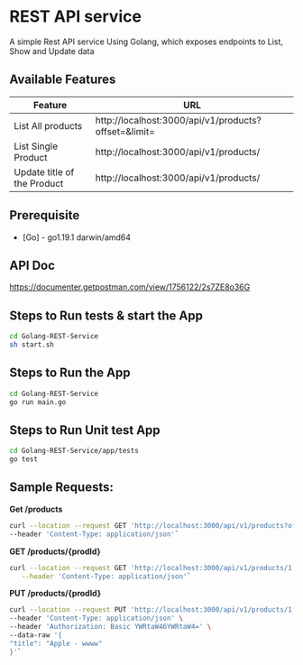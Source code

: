 

# REST API service 

A simple Rest API service Using Golang, which exposes endpoints to List, Show and Update data

## Available Features

| Feature                      | URL                                                                                      |
|------------------------------|------------------------------------------------------------------------------------------| 
| List All products            | http://localhost:3000/api/v1/products?offset=<StartingFrom>&limit=<No of items per page> |
| List Single Product          | http://localhost:3000/api/v1/products/<ProductId>                                        |
| Update title of the Product  | http://localhost:3000/api/v1/products/<ProductId>                                                     |

## Prerequisite

- [Go] - go1.19.1 darwin/amd64

## API Doc

https://documenter.getpostman.com/view/1756122/2s7ZE8o36G


## Steps to Run tests & start the App

```sh
cd Golang-REST-Service
sh start.sh
```

## Steps to Run the App

```sh
cd Golang-REST-Service
go run main.go
```

## Steps to Run Unit test App

```sh
cd Golang-REST-Service/app/tests
go test
```

## Sample Requests:

**Get /products**

```sh
curl --location --request GET 'http://localhost:3000/api/v1/products?offset=1&limit=10' \
--header 'Content-Type: application/json'`
 ```

**GET /products/{prodId}**
```sh
curl --location --request GET 'http://localhost:3000/api/v1/products/1' \
   --header 'Content-Type: application/json'`
```

**PUT /products/{prodId}**

```sh
curl --location --request PUT 'http://localhost:3000/api/v1/products/1' \
--header 'Content-Type: application/json' \
--header 'Authorization: Basic YWRtaW46YWRtaW4=' \
--data-raw '{
"title": "Apple - wwww"
}'`
```
